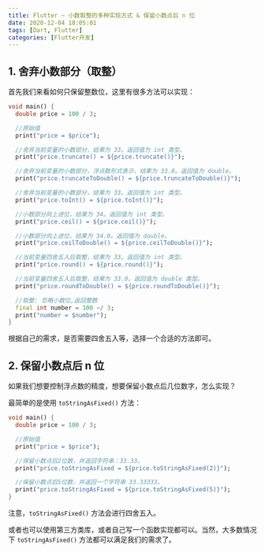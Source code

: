 ```yaml
---
title: Flutter ~ 小数取整的多种实现方式 & 保留小数点后 n 位
date: 2020-12-04 18:05:01
tags: [Dart, Flutter]
categories: [Flutter开发]
---
```


## 1. 舍弃小数部分（取整）

首先我们来看如何只保留整数位，这里有很多方法可以实现：

```dart
void main() {
  double price = 100 / 3;

  //原始值
  print("price = $price");

  //舍弃当前变量的小数部分，结果为 33。返回值为 int 类型。
  print("price.truncate() = ${price.truncate()}");

  //舍弃当前变量的小数部分，浮点数形式表示，结果为 33.0。返回值为 double。
  print("price.truncateToDouble() = ${price.truncateToDouble()}");

  //舍弃当前变量的小数部分，结果为 33。返回值为 int 类型。
  print("price.toInt() = ${price.toInt()}");

  //小数部分向上进位，结果为 34。返回值为 int 类型。
  print("price.ceil() = ${price.ceil()}");

  //小数部分向上进位，结果为 34.0。返回值为 double。
  print("price.ceilToDouble() = ${price.ceilToDouble()}");

  //当前变量四舍五入后取整，结果为 33。返回值为 int 类型。
  print("price.round() = ${price.round()}");

  //当前变量四舍五入后取整，结果为 33.0。返回值为 double 类型。
  print("price.roundToDouble() = ${price.roundToDouble()}");

  //取整: 忽略小数位,返回整数
  final int number = 100 ~/ 3;
  print("number = $number");
}
```

<!--more-->

根据自己的需求，是否需要四舍五入等，选择一个合适的方法即可。

## 2. 保留小数点后 n 位

如果我们想要控制浮点数的精度，想要保留小数点后几位数字，怎么实现？

最简单的是使用 `toStringAsFixed()` 方法：

```dart
void main() {
  double price = 100 / 3;

  //原始值
  print("price = $price");

  //保留小数点后2位数，并返回字符串：33.33。
  print("price.toStringAsFixed = ${price.toStringAsFixed(2)}");

  //保留小数点后5位数，并返回一个字符串 33.33333。
  print("price.toStringAsFixed = ${price.toStringAsFixed(5)}");
}
```

注意，`toStringAsFixed()` 方法会进行四舍五入。

或者也可以使用第三方类库，或者自己写一个函数实现都可以。当然，大多数情况下 `toStringAsFixed()` 方法都可以满足我们的需求了。
